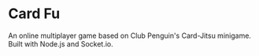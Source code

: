 # Card Fu
An online multiplayer game based on Club Penguin's Card-Jitsu minigame.
Built with Node.js and Socket.io.
